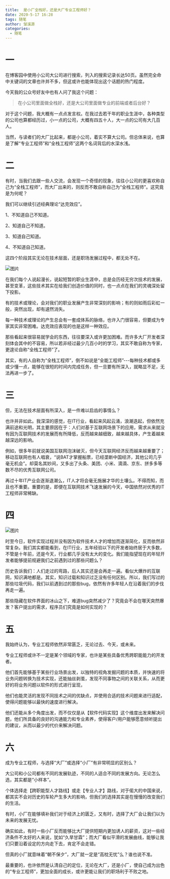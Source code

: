 ```yaml
---
title:  是小厂全栈好，还是大厂专业工程师好？
date: 2020-5-17 16:28
tags: 随笔
author: 邹溪源
categories:
  - 随笔
---
```

# 一
在博客园中使用小公司大公司进行搜索，列入的搜索记录长达50页。虽然完全命中关键词的文章也许并不多，但这或许也能体现出这个话题的热门程度。

今天我的公众号好友中也有人问了我这个问题：

>在小公司里面做全栈好，还是大公司里面做专业的前端或者后台好？

对于这个问题，我大概有一点点发言权。在我过去若干年的职业生涯中，各种类型的公司也算都经历过，小一点的公司，大概有四五十人，大一点的公司有大几百人。

当然，与读者们的大厂比起来，都是小公司，着实不算大公司。但总体来说，也算是了解“专业工程师”和“全栈工程师”这两个名词背后的水深水浅。

# 二

有时，当我们去跟一些人交流，会发现一个奇怪的现象，往往小公司的更喜欢称自己为“全栈工程师”，而大厂出来的，则反而不敢自称自己为“全栈工程师”。这究竟是为何呢？

我们可以继续引述经典理论“达克效应”。

1、不知道自己不知道。

2、知道自己不知道。

3、知道自己知道。

4、不知道自己知道。

这四个阶段其实无论在技术层面，还是职场发展过程中，都无处不在。

![图片](https://uploader.shimo.im/f/mPlz1AqvNxxvh5Pf.png!thumbnail)

在我们每个人说起漫长，说起短暂的职业生涯中，总是会历经无穷次技术的发展，甚至变革，这些技术其实在给我们创造价值的同时，也一点点在我们的灵魂深处留下投影。

有的技术或理论，会对我们的职业发展产生非常深刻的影响；有的则如雨后彩虹一般，突然出现，却有遽然消失。

每一种技术或理论的产生总会有一套成体系的脉络，也许入门很容易，但要成为专家其实非常困难。达克效应表现的也是这样一种效应。

那些看起来很容易就学会的东西，往往要深入或许更加困难。而许多大厂开发者深刻体会其中的不容易，所以若非经过最少几百小时的学习，其实不敢自称为专家，更遑论自称“全栈工程师”了。

其实，有的人自称为“全栈工程师”，倒不如说是“全能工程师”---每种技术都或多或少懂一点，能够在很短的时间内完成任务，但一旦要有所深入，就略显不足，无法再进一步了。

# 三

但，无法在技术层面有所深入，是一件难以启齿的事情么？

也许并非如此。我深深的感觉，在IT行业，看起来风起云涌，浪潮迭起，但依然充满前途和光明，其主要原因在于：人们对基于互联网场景下的应用，需求从来就没有因为互联网技术的发展而有所降低，反而越来越细致，越来越具体，产生着越来越深远的影响。

例如，很多年前就说美国互联网泡沫破灭，但今天互联网经济反而越来越重要了；移动互联网也有人唱衰，“说BAT才掌握船票，已经垄断中国经济，其他公司几乎毫无机会”。却莫名其妙间，又多出了头条、美团、小米、滴滴、京东、拼多多等数不尽的优秀互联网公司。

再过十年IT产业会逐渐退潮么，IT人才将会毫无施展才华的土壤么。不得而知，而且也不重要。重要的是，即便在互联网技术飞速发展的今天，中国依然对优秀的IT工程师非常稀缺。

# 四

![图片](https://uploader.shimo.im/f/PTI6SkTmd0rOlYEC.png!thumbnail)

时至今日，软件实现过程并没有因为软件技术人才的增加而逐渐简化，反而依然非常复杂。我们其实都能看到，在IT行业，五年经验以下的开发者始终居于大多数，不管是十年前，还是今天，行业都几乎没有太大的变化。我们能指望现在的年轻开发者能够提前规避我们之前遇到过的那些问题么？

历史告诉我们：人们走过的弯路，后人其实还是会再走一遍。看似大爆炸的互联网，知识满地都是。其实，知识过载和知识过乏没有任何区别。所以，我们写过的那些垃圾代码，我们以前遇到过的那些bug，依然有许多年轻人在沿着我们的步伐再走一遍。

那些隐藏在软件界面的冰山之下，难道bug突然减少了？究竟会不会在哪天突然爆发？客户提出的需求，程序员们究竟是如何实现的？

# 五

我始终认为，专业工程师依然非常匮乏，无论过去、今天，或未来。

专业工程师或许不一定是某个领域的专家，也许是某些具备优秀跨职能能力的开发者。

他们首先能够基于某些行业场景出发，以独特的视角发掘问题的本质，并快速的将业务问题转换为技术实现，还能抽丝剥茧，发现不同事物之间的关联关系，从而更好的将业务问题以软件的形式进行呈现，

他们也能灵活的发现不同技术之间的优缺点，并使用合适的技术问题来进行适配，使得问题能够以最快的速度进行解决。

他们还能从多个角度出发，而不仅仅是从【软件代码实现】这个维度出发来解决问题，他们所具备的良好的沟通能力和专业素养，使得客户/用户能够愿意倾听提出的建议，从而以最少的代价来解决问题。

# 六

成为专业工程师，与选择“大厂”或选择“小厂”有非常明显的区别么？

大公司和小公司都有不同的发展轨迹，不同的人适合不同的发展方向。无论怎么选，其实都是“小样本”。

个体选择走【跨职能型人才路线】或走【专业人才】路线，对于偌大的中国来说，都其实不会对历史的车轮产生多大的影响，但我们的选择其实是在慢慢的改变我们的生活。

有时，小厂在能够填补我们对于经济上的匮乏，又有时，选择了大厂会让我们以为未来的发展无忧。

确实如此，有时一些小厂反而能够比大厂提供短期内更加诱人的薪资，这对一些经济条件不太好的人来说，犹如“久旱甘霖”；而大厂看似平滑的发展曲线，能够让我们只要沿着设定的方向走下去，肯定不会走错。

但真的小厂就意味着“朝不保夕”，大厂就一定是“高枕无忧”么？谁也说不准。

最重要的，也许依然是认清自己的定位，无论在大厂，还是小厂，使自己成为出色的“专业工程师”，更加全面的成长，或许更能让我们的职场利于不败之地。

